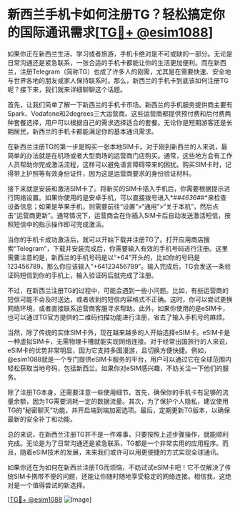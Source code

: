 # 新西兰手机卡如何注册TG？轻松搞定你的国际通讯需求[[TG💪+ @esim1088](https://t.me/s/esim1088)]

如果你正在新西兰生活、学习或者旅游，手机卡绝对是不可或缺的一部分。无论是日常沟通还是紧急联系，一张合适的手机卡都能让你的生活更加便利。而在新西兰，注册Telegram（简称TG）也成了许多人的刚需，尤其是在需要快速、安全地与世界各地的朋友或家人保持联系时。那么，新西兰的手机卡到底该如何注册TG呢？接下来，我们就来详细聊聊这个话题。

首先，让我们简单了解一下新西兰的手机卡市场。新西兰的手机服务提供商主要有Spark、Vodafone和2degrees三大运营商。这些运营商都提供预付费和后付费两种套餐选择，用户可以根据自己的需求选择适合的套餐。无论你是短期游客还是长期居民，新西兰的手机卡都能满足你的基本通讯需求。

在新西兰注册TG的第一步是购买一张本地SIM卡。对于刚到新西兰的人来说，最简单的办法就是在机场或者大型商场的运营商门店购买。通常，这些地方会有工作人员帮助你完成激活流程，这样可以避免语言障碍带来的困扰。购买SIM卡时，记得带上护照等有效身份证件，因为这是运营商要求的身份验证材料。

接下来就是安装和激活SIM卡了。将新买的SIM卡插入手机后，你需要根据提示进行网络设置。如果你使用的是安卓手机，可以直接拨号进入*#*#4636#*#*来检查设备信息；如果是苹果手机，则需要前往“设置”>“通用”>“关于本机”，然后点击“运营商更新”。通常情况下，运营商会在你插入SIM卡后自动发送激活短信，按照短信中的指示操作即可完成激活。

当你的手机卡成功激活后，就可以开始下载并注册TG了。打开应用商店搜索“Telegram”，下载并安装完成后，你需要输入有效的手机号码进行注册。这里需要注意的是，新西兰的手机号码是以“+64”开头的，比如你的号码是123456789，那么你应该输入“+64123456789”。输入完成后，TG会发送一条验证码短信到你的手机上，输入验证码后就完成了注册。

不过，在新西兰注册TG的过程中，可能会遇到一些小问题。比如，有些运营商的短信可能不会及时送达，或者收到的短信内容格式不正确。这时，你可以尝试更换网络环境，或者直接联系运营商客服寻求帮助。此外，如果你使用的是eSIM卡，也可以通过TG官方提供的二维码扫描功能进行注册，省去了输入手机号的麻烦。

当然，除了传统的实体SIM卡外，现在越来越多的人开始选择eSIM卡。eSIM卡是一种虚拟SIM卡，无需物理卡槽就能实现网络连接。对于经常出国旅行的人来说，eSIM卡的优势非常明显，因为它支持多国漫游，且切换方便快捷。例如，@esim1088就是一个专门提供eSIM卡服务的平台，用户可以通过它在全球范围内轻松获取当地号码，包括新西兰。如果你对eSIM感兴趣，不妨关注一下他们的服务。

除了注册TG本身，还需要注意一些使用细节。首先，确保你的手机卡有足够的流量余额，因为TG需要消耗一定的数据流量。其次，为了保护个人隐私，建议使用TG的“秘密聊天”功能，并开启端到端加密选项。最后，定期更新TG版本，以确保最新的安全补丁和功能。

总的来说，在新西兰注册TG并不是一件难事，只要按照上述步骤操作，就能顺利完成。无论是为了日常沟通还是紧急联系，TG都是一个非常实用的应用程序。而且，随着eSIM技术的发展，未来我们或许可以用更便捷的方式实现全球通讯。

如果你还在为如何在新西兰注册TG而烦恼，不妨试试eSIM卡吧！它不仅解决了传统SIM卡携带不便的问题，还能让你随时随地享受稳定的网络连接。相信我，这绝对是一个值得尝试的新选择。

[[TG💪+ @esim1088](https://t.me/s/esim1088) ![Image](https://i.postimg.cc/4NQfJmqS/Snipaste-2025-05-13-00-14-12.png)]